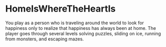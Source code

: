# HomeIsWhereTheHeartIs
You play as a person who is traveling around the world to look for happiness only to realize that happiness has always been at home.  The player goes through several levels solving puzzles, sliding on ice, running from monsters, and escaping mazes.
